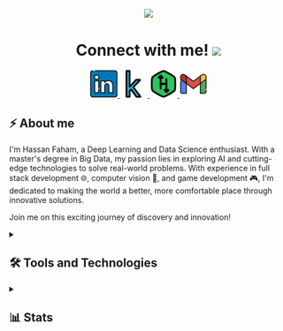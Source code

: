 <p align="center">
  <img src="https://capsule-render.vercel.app/api?type=waving&height=150&color=gradient&text=Hey%20there%20👋,%20I'm%20Hassan%20Faham!&section=header&reversal=true&fontAlign=48&animation=fadeIn&fontAlignY=34&fontSize=40"/> 
</p>

<h1 align="center">
  Connect with me! <img src="https://media.giphy.com/media/mGcNjsfWAjY5AEZNw6/giphy.gif" width="50">
</h1>

<p align="center">
<a href="https://www.linkedin.com/in/hassan-faham">
  <img height="50" src="https://github.com/hassanfaham/hassanfaham/blob/main/assets/linkedin.svg"/>
</a>
<a href="https://www.kaggle.com/rikarikun">
  <img height="50" src="https://github.com/hassanfaham/hassanfaham/blob/main/assets/kaggle.svg"/>
</a>
<a href="https://www.hackerrank.com/profile/hassanfaham789">
  <img height="50" src="https://github.com/hassanfaham/hassanfaham/blob/main/assets/hackerrank.svg"/>
</a>
<a href="mailto:hassanfaham789@gmail.com">
  <img height="50" src="https://github.com/hassanfaham/hassanfaham/blob/main/assets/google-mail.svg"/>
</a>

<h2>⚡️ About me </h2>
    <p>I'm Hassan Faham, a Deep Learning and Data Science enthusiast. With a master's degree in Big Data, my passion lies in exploring AI and cutting-edge technologies to solve real-world problems. With experience in full stack development 🌐, computer vision 🤖, and game development 🎮, I'm dedicated to making the world a better, more comfortable place through innovative solutions.</p>
    <p>Join me on this exciting journey of discovery and innovation!</p>


<details> 
  <summary><h2>🛠️ Tools and Technologies</h2></summary>
  <!-- Some badges are from https://github.com/Ileriayo/markdown-badges -->

  <h3>👨‍💻 Programming and Markup Languages</h3>

  <p>
      <a href=""><img alt="C#" src="https://custom-icon-badges.demolab.com/badge/C%23-68217A.svg?logo=cs2&logoColor=white"></a>
      <a href=""><img alt="CSS" src="https://img.shields.io/badge/CSS-1572B6.svg?logo=css3&logoColor=white"></a>
      <a href="l"><img alt="HTML" src="https://img.shields.io/badge/HTML-E34F26.svg?logo=html5&logoColor=white"></a>
      <a href=""><img alt="Java" src="https://custom-icon-badges.demolab.com/badge/Java-007396.svg?logo=java&logoColor=white"></a>
      <a href=""><img alt="JavaScript" src="https://img.shields.io/badge/JavaScript-F7DF1E.svg?logo=javascript&logoColor=black"></a>
      <a href=""><img alt="LaTeX" src="https://img.shields.io/badge/LaTeX-008080.svg?logo=LaTeX&logoColor=white"></a>
      <a href=""><img alt="Python" src="https://img.shields.io/badge/Python-14354C.svg?logo=python&logoColor=white"></a>
      <a href=""><img alt="R" src="https://img.shields.io/badge/R-276DC3.svg?logo=r&logoColor=white"></a>
      <a href=""><img alt="SQL" src="https://custom-icon-badges.demolab.com/badge/SQL-025E8C.svg?logo=database&logoColor=white"></a>
      <a href=""><img alt="TypeScript" src="https://img.shields.io/badge/TypeScript-007ACC.svg?logo=typescript&logoColor=white"></a>
  </p>

  <h3>🖥️/🕹️ Web and game Development</h3>

  <p>
      <a href="#"><img alt="Bootstrap" src="https://img.shields.io/badge/Bootstrap-7952B3.svg?logo=bootstrap&logoColor=white"></a>
      <a href="#"><img alt="Express.js" src="https://img.shields.io/badge/Express.js-404d59.svg?logo=express&logoColor=white"></a>
      <a href="#"><img alt="Flask" src="https://img.shields.io/badge/Flask-000000.svg?logo=flask&logoColor=white"></a>
      <a href="#"><img alt="Django" src="https://img.shields.io/badge/Django-092E20.svg?logo=django&logoColor=white"></a>
      <a href="#"><img alt="Node.js" src="https://img.shields.io/badge/Node.js-43853D.svg?logo=node.js&logoColor=white"></a>
      <a href="#"><img alt="npm" src="https://img.shields.io/badge/npm-CB3837.svg?logo=npm&logoColor=white"></a>
      <a href="#"><img alt="Angular" src="https://img.shields.io/badge/Angular-DD0031.svg?logo=angular&logoColor=white"></a>
      <a href="#"><img alt="Angular Material" src="https://img.shields.io/badge/Angular%20Material-009688.svg?logo=angular&logoColor=white"></a>
      <a href="#"><img alt="Angular CLI" src="https://img.shields.io/badge/Angular%20CLI-DD0031.svg?logo=angular&logoColor=white"></a>
      <a href="#"><img alt="MongoDB Compass" src="https://img.shields.io/badge/MongoDB%20Compass-47A248.svg?logo=mongodb&logoColor=white"></a>
      <a href="#"><img alt="Mongoose" src="https://img.shields.io/badge/Mongoose-880000.svg?logo=mongoose&logoColor=white"></a>
      <a href="#"><img alt="FastAPI" src="https://img.shields.io/badge/FastAPI-009688.svg?logo=fastapi&logoColor=white"></a>
      <a href="#"><img alt="Unity" src="https://img.shields.io/badge/Unity-000000.svg?logo=unity&logoColor=white"></a>
      <a href="#"><img alt="Unity Plastic SCM" src="https://img.shields.io/badge/Unity%20Plastic%20SCM-005B9A.svg?logo=plastic-scm&logoColor=white"></a>
  </p>

  <h3>🗄️ Databases</h3>

  <p>
      <a href="#"><img alt="MongoDB" src ="https://img.shields.io/badge/MongoDB-4ea94b.svg?logo=mongodb&logoColor=white"></a>
      <a href="#"><img alt="MySQL" src="https://img.shields.io/badge/MySQL-00f.svg?logo=mysql&logoColor=white"></a>
      <a href="#"><img alt="Oracle" src ="https://img.shields.io/badge/Oracle-F00000.svg?logo=oracle&logoColor=white"></a>
      <a href="#"><img alt="PostgreSQL" src ="https://img.shields.io/badge/PostgreSQL-316192.svg?logo=postgresql&logoColor=white"></a>
      <a href="#"><img alt="SQLite" src ="https://img.shields.io/badge/SQLite-07405e.svg?logo=sqlite&logoColor=white"></a>
  </p>

  <h3>📊 Data Visualization</h3>

  <p>
      <a href="#"><img alt="Tableau" src="https://img.shields.io/badge/Tableau-E97627.svg?logo=tableau&logoColor=white"></a>
      <a href="#"><img alt="Excel" src="https://img.shields.io/badge/Excel-217346.svg?logo=microsoft-excel&logoColor=white"></a>
      <a href="#"><img alt="ggplot" src="https://img.shields.io/badge/ggplot-3A3A3A.svg?logo=R&logoColor=white"></a>
      <a href="#"><img alt="Matplotlib/Seaborn" src="https://img.shields.io/badge/Matplotlib%2FSeaborn-377EB8.svg?logo=python&logoColor=white"></a>
  </p>

  <h3>🧠 Machine Learning and AI</h3>

  <p>
      <a href="#"><img alt="PyTorch" src="https://img.shields.io/badge/PyTorch-EE4C2C.svg?logo=pytorch&logoColor=white"></a>
      <a href="#"><img alt="Ultralytics YOLO" src="https://img.shields.io/badge/Ultralytics%20YOLO-589636.svg?logo=youtube&logoColor=white"></a>
      <a href="#"><img alt="ML-Agents Toolkit" src="https://img.shields.io/badge/ML--Agents%20Toolkit-FFA500.svg?logo=machine-learning&logoColor=white"></a>
      <a href="#"><img alt="TensorFlow" src="https://img.shields.io/badge/TensorFlow-FF6F00.svg?logo=tensorflow&logoColor=white"></a>
      <a href="#"><img alt="Keras" src="https://img.shields.io/badge/Keras-D00000.svg?logo=keras&logoColor=white"></a>
  </p>

  <h3>💻 Other Tools and Technologies</h3>

  <p>
      <a href="#"><img alt="Android Studio" src="https://img.shields.io/badge/Android%20Studio-008678.svg?logo=android-studio&logoColor=white"></a>
      <a href="#"><img alt="Dbeaver" src="https://custom-icon-badges.demolab.com/badge/-Dbeaver-372923?logo=dbeaver-mono&logoColor=white"></a>
      <a href="#"><img alt="Discord" src="https://img.shields.io/badge/-Discord-5865F2.svg?logo=discord&logoColor=white"></a>
      <a href="#"><img alt="Git" src="https://img.shields.io/badge/Git-F05033.svg?logo=git&logoColor=white"></a>
      <a href="#"><img alt="GitHub Desktop" src="https://img.shields.io/badge/GitHub%20Desktop-8034A9.svg?logo=github&logoColor=white"></a>
      <a href="#"><img alt="Google Sheets" src="https://img.shields.io/badge/Sheets-34A853.svg?logo=google%20sheets&logoColor=white"></a>
      <a href="#"><img alt="Postman" src="https://img.shields.io/badge/Postman-FF6C37?logo=postman&logoColor=white"></a>
      <a href="#"><img alt="Visual Studio Code" src="https://img.shields.io/badge/Visual%20Studio%20Code-0078d7.svg?logo=visual-studio-code&logoColor=white"></a>
      <a href="#"><img alt="Docker" src="https://img.shields.io/badge/Docker-2496ED.svg?logo=docker&logoColor=white"></a>
      <a href="#"><img alt="Heroku" src="https://img.shields.io/badge/Heroku-430098.svg?logo=heroku&logoColor=white"></a>
      <a href="#"><img alt="Kubernetes" src="https://img.shields.io/badge/Kubernetes-326CE5.svg?logo=kubernetes&logoColor=white"></a>
      <a href="#"><img alt="Jupyter Notebooks" src="https://img.shields.io/badge/Jupyter%20Notebooks-F37626.svg?logo=jupyter&logoColor=white"></a>
  </p>
</details>

<details> 
  <summary><h2>📊 Stats </h2></summary>

  <h3>💻 GitHub Profile Stats</h3>

  | <a href="https://github.com/anuraghazra/github-readme-stats"><img align="center" src="https://github-readme-stats.vercel.app/api?username=hassanfaham&show_icons=true&include_all_commits=true&theme=react&border=61dafb&hide_border=true" alt="Anurag's github stats" /></a> | <a href="https://github.com/anuraghazra/github-readme-stats"><img align="center" src="https://github-readme-stats.vercel.app/api/top-langs/?username=hassanfaham&layout=compact&theme=react&border=61dafb&hide_border=true" /></a> |
| ------------- | ------------- |




  <!-- https://github.com/anuraghazra/github-readme-stats -->

 <!-- <a href="https://github.com/anuraghazra/github-readme-stats"><img alt="DenverCoder1's Github Stats" src="https://hassanfaham-github-readme-stats.vercel.app/api/?username=DenverCoder1&show_icons=true&include_all_commits=true&count_private=true&theme=react&hide_border=true&bg_color=1F222E&title_color=F85D7F&icon_color=F8D866" height="192px"/></a>
  <a href="https://github.com/anuraghazra/github-readme-stats"><img alt="DenverCoder1's Top Languages" src="https://denvercoder1-github-readme-stats.vercel.app/api/top-langs/?username=DenverCoder1&langs_count=8&layout=compact&theme=react&hide_border=true&bg_color=1F222E&title_color=F85D7F&icon_color=F8D866&hide=Jupyter%20Notebook,Roff" height="192px"/></a>
  
  <a href="https://github.com/anuraghazra/github-readme-stats" title="Go to Source">
      <img align="right" width=390 src="https://github-readme-stats.vercel.app/api?username=zumrudu-anka&show_icons=true&theme=react&border_color=61dafb&hide_border=true" />
    </a>
    <a href="https://github.com/anuraghazra/github-readme-stats">
      <img height=200 align="center" src="https://github-readme-stats.vercel.app/api/top-langs/?username=zumrudu-anka&hide=c%23,powershell,Mathematica,Ruby,Objective-C,Objective-C%2b%2b,Cuda&title_color=61dafb&text_color=ffffff&icon_color=61dafb&bg_color=20232a&langs_count=8&layout=compact&border_color=61dafb&hide_border=true&size_weight=0.5&count_weight=0.5" />
    </a>


     <a href="https://github.com/anuraghazra/github-readme-stats"><img alt="Hassan's Github Stats" src="https://github-readme-stats.vercel.app/api?username=hassanfaham&show_icons=true&count_private=true&theme=react&border_color=61dafb&hide_border=true" height="192px"/</a>
    <a href="https://github.com/anuraghazra/github-readme-stats"><img alt="Hassan's Top Languages" src="https://github-readme-stats.vercel.app/api/top-langs/?username=hassanfaham&title_color=61dafb&text_color=ffffff&icon_color=61dafb&bg_color=20232a&langs_count=8&layout=compact&border_color=61dafb&hide_border=true&size_weight=0.5&count_weight=0.5" height="192px"/</a>

  <br/>

  

  <b>Note:</b> Top languages is only a metric of the languages my public code consists of and doesn't reflect experience or skill level.-->
  




</details>
